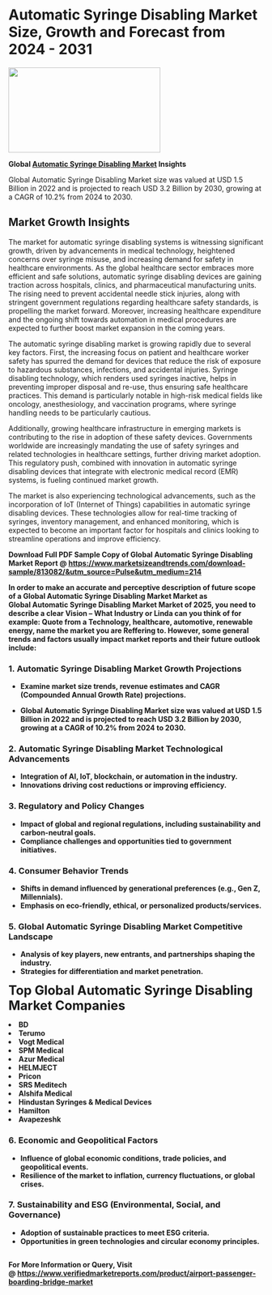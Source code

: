 <H1>Automatic Syringe Disabling Market Size, Growth and Forecast from 2024 - 2031</H1><img class="aligncenter size-medium wp-image-584254" src="https://thirdeyenews.in/wp-content/uploads/2024/09/Global-Market-Research-300x168.jpeg" alt="" width="300" height="168" /><p><strong>Global&nbsp;<a href="https://www.marketsizeandtrends.com/download-sample/813082/&amp;utm_source=Pulse&amp;utm_medium=214">Automatic Syringe Disabling Market</a> Insights</strong></p><p>Global Automatic Syringe Disabling Market size was valued at USD 1.5 Billion in 2022 and is projected to reach USD 3.2 Billion by 2030, growing at a CAGR of 10.2% from 2024 to 2030.</p><p><h2>Market Growth Insights</h2> <p>The market for automatic syringe disabling systems is witnessing significant growth, driven by advancements in medical technology, heightened concerns over syringe misuse, and increasing demand for safety in healthcare environments. As the global healthcare sector embraces more efficient and safe solutions, automatic syringe disabling devices are gaining traction across hospitals, clinics, and pharmaceutical manufacturing units. The rising need to prevent accidental needle stick injuries, along with stringent government regulations regarding healthcare safety standards, is propelling the market forward. Moreover, increasing healthcare expenditure and the ongoing shift towards automation in medical procedures are expected to further boost market expansion in the coming years.</p> <p><strong></strong></p> <p>The automatic syringe disabling market is growing rapidly due to several key factors. First, the increasing focus on patient and healthcare worker safety has spurred the demand for devices that reduce the risk of exposure to hazardous substances, infections, and accidental injuries. Syringe disabling technology, which renders used syringes inactive, helps in preventing improper disposal and re-use, thus ensuring safe healthcare practices. This demand is particularly notable in high-risk medical fields like oncology, anesthesiology, and vaccination programs, where syringe handling needs to be particularly cautious.</p> <p>Additionally, growing healthcare infrastructure in emerging markets is contributing to the rise in adoption of these safety devices. Governments worldwide are increasingly mandating the use of safety syringes and related technologies in healthcare settings, further driving market adoption. This regulatory push, combined with innovation in automatic syringe disabling devices that integrate with electronic medical record (EMR) systems, is fueling continued market growth.</p> <p>The market is also experiencing technological advancements, such as the incorporation of IoT (Internet of Things) capabilities in automatic syringe disabling devices. These technologies allow for real-time tracking of syringes, inventory management, and enhanced monitoring, which is expected to become an important factor for hospitals and clinics looking to streamline operations and improve efficiency.</p> <p><strong></p><p><span class=""><strong>Download Full PDF Sample Copy of Global Automatic Syringe Disabling Market Report</strong> @ <a href="https://www.marketsizeandtrends.com/download-sample/813082/&amp;utm_source=Pulse&amp;utm_medium=214" target="_blank">https://www.marketsizeandtrends.com/download-sample/813082/&amp;utm_source=Pulse&amp;utm_medium=214</a></span></p><p>In order to make an accurate and perceptive description of future scope of a Global&nbsp;Automatic Syringe Disabling Market Market as Global&nbsp;Automatic Syringe Disabling Market Market of 2025, you need to describe a clear Vision &ndash; What Industry or Linda can you think of for example: Quote from a Technology, healthcare, automotive, renewable energy, name the market you are Reffering to. However, some general trends and factors usually impact market reports and their future outlook include:</p><h3>1.&nbsp;<strong>Automatic Syringe Disabling Market Growth Projections</strong></h3><ul><li>Examine market size trends, revenue estimates and CAGR (Compounded Annual Growth Rate) projections.</li><li><p>Global Automatic Syringe Disabling Market size was valued at USD 1.5 Billion in 2022 and is projected to reach USD 3.2 Billion by 2030, growing at a CAGR of 10.2% from 2024 to 2030.</p></li></ul><h3>2.&nbsp;<strong>Automatic Syringe Disabling Market Technological Advancements</strong></h3><ul><li>Integration of AI, IoT, blockchain, or automation in the industry.</li><li>Innovations driving cost reductions or improving efficiency.</li></ul><h3>3.&nbsp;<strong>Regulatory and Policy Changes</strong></h3><ul><li>Impact of global and regional regulations, including sustainability and carbon-neutral goals.</li><li>Compliance challenges and opportunities tied to government initiatives.</li></ul><h3>4.&nbsp;<strong>Consumer Behavior Trends</strong></h3><ul><li>Shifts in demand influenced by generational preferences (e.g., Gen Z, Millennials).</li><li>Emphasis on eco-friendly, ethical, or personalized products/services.</li></ul><h3>5.&nbsp;<strong>Global Automatic Syringe Disabling Market Competitive Landscape</strong></h3><ul><li>Analysis of key players, new entrants, and partnerships shaping the industry.</li><li>Strategies for differentiation and market penetration.</li></ul><p data-pm-slice="1 1 []"><span style="color: inherit; font-family: inherit; font-size: 25px;">Top Global Automatic Syringe Disabling Market Companies</span></p><div class="" data-test-id=""><p><li>BD</li><li> Terumo</li><li> Vogt Medical</li><li> SPM Medical</li><li> Azur Medical</li><li> HELMJECT</li><li> Pricon</li><li> SRS Meditech</li><li> Alshifa Medical</li><li> Hindustan Syringes & Medical Devices</li><li> Hamilton</li><li> Avapezeshk</li></p></div><h3>6.&nbsp;<strong>Economic and Geopolitical Factors</strong></h3><ul><li>Influence of global economic conditions, trade policies, and geopolitical events.</li><li>Resilience of the market to inflation, currency fluctuations, or global crises.</li></ul><h3>7.&nbsp;<strong>Sustainability and ESG (Environmental, Social, and Governance)</strong></h3><ul><li>Adoption of sustainable practices to meet ESG criteria.</li><li>Opportunities in green technologies and circular economy principles.</li></ul><h2><strong style="font-size: 14px;">For More Information or Query, Visit @&nbsp;</strong><a style="background-color: #ffffff; font-size: 14px;" href="https://www.marketsizeandtrends.com/report/automatic-syringe-disabling-market/" target="_blank">https://www.verifiedmarketreports.com/product/airport-passenger-boarding-bridge-market</a></h2>
